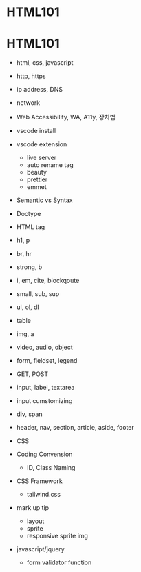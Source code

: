 # HTML101

HTML101
=======


* html, css, javascript
* http, https

* ip address, DNS
* network

* Web Accessibility, WA, A11y, 장차법 

* vscode install 

* vscode extension

    * live server
    * auto rename tag
    * beauty
    * prettier
    * emmet


* Semantic vs Syntax

* Doctype


* HTML tag
 * h1, p
 * br, hr
 * strong, b
 * i, em, cite, blockqoute
 * small, sub, sup
 * ul, ol, dl
 * table
 * img, a
 * video, audio, object 
 * form, fieldset, legend
  * GET, POST
 * input, label, textarea
  * input cumstomizing
 * div, span
 * header, nav, section, article, aside, footer




* CSS

* Coding Convension 
    * ID, Class Naming

* CSS Framework
    * tailwind.css

* mark up tip 
    * layout
    * sprite
    * responsive sprite img 

* javascript/jquery
    * form validator function 


